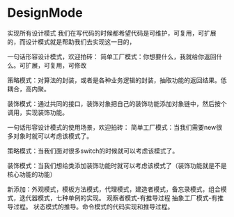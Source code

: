 # DesignMode 
实现所有设计模式
我们在写代码的时候都希望代码是可维护，可复用，可扩展的，而设计模式就是帮助我们去实现这一目的，

一句话形容设计模式，欢迎拍砖：
简单工厂模式：你想要什么，我就给你返回什么。可扩展，可复用，可修改

策略模式：对算法的封装，或者是各种业务逻辑的封装，抽取功能的返回结果。低耦合，高内聚。

装饰模式：通过共同的接口，装饰对象把自己的装饰功能添加对象链中，然后按个调用，实现装饰功能。


一句话形容设计模式的使用场景，欢迎拍砖：
简单工厂模式：当我们需要new很多对象时就可以考虑该模式了。

策略模式：当我们面对很多switch的时候就可以考虑该模式了。

装饰模式：当我们想给类添加装饰功能时就可以考虑该模式了（装饰功能就是不是核心功能的功能）

新添加：外观模式，模板方法模式，代理模式，建造者模式，备忘录模式，组合模式，迭代器模式，七种单例的实现。
观察者模式-有推导过程
抽象工厂模式-有推导过程。
状态模式的推导。命令模式的代码实现和推导过程。
